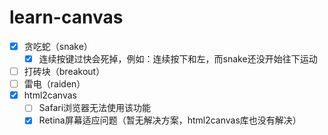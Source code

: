 # learn-canvas

- [x] 贪吃蛇（snake）
  - [x] 连续按键过快会死掉，例如：连续按下和左，而snake还没开始往下运动
- [ ] 打砖块（breakout）
- [ ] 雷电（raiden）
- [x] html2canvas
  - [ ] Safari浏览器无法使用该功能
  - [x] Retina屏幕适应问题（暂无解决方案，html2canvas库也没有解决）
